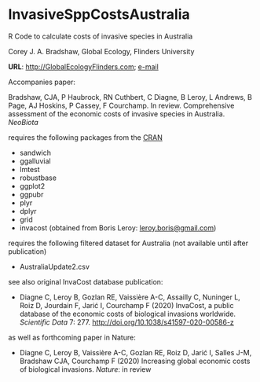# InvasiveSppCostsAustralia
R Code to calculate costs of invasive species in Australia

Corey J. A. Bradshaw,
Global Ecology,
Flinders University

<strong>URL</strong>: http://GlobalEcologyFlinders.com;
<a href="mailto:corey.bradshaw@flinders.edu.au">e-mail</a>

Accompanies paper:

Bradshaw, CJA, P Haubrock, RN Cuthbert, C Diagne, B Leroy, L Andrews, B Page, AJ Hoskins, P Cassey, F Courchamp. In review. Comprehensive assessment of the economic costs of invasive species in Australia. <i>NeoBiota</i>

requires the following packages from the <a href="https://cran.r-project.org">CRAN</a>
- sandwich
- ggalluvial
- lmtest
- robustbase
- ggplot2
- ggpubr
- plyr
- dplyr
- grid
- invacost (obtained from Boris Leroy: leroy.boris@gmail.com)

requires the following filtered dataset for Australia (not available until after publication)
- AustraliaUpdate2.csv

see also original InvaCost database publication:
-  Diagne C, Leroy B, Gozlan RE, Vaissière A-C, Assailly C, Nuninger L, Roiz D, Jourdain F, Jarić I, Courchamp F (2020) InvaCost, a public database of the economic costs of biological invasions worldwide. <i>Scientific Data</i> 7: 277. http://doi.org/10.1038/s41597-020-00586-z

as well as forthcoming paper in Nature:
- Diagne C, Leroy B, Vaissière A-C, Gozlan RE, Roiz D, Jarić I, Salles J-M, Bradshaw CJA, Courchamp F (2020) Increasing global economic costs of biological invasions. <i>Nature</i>: in review

